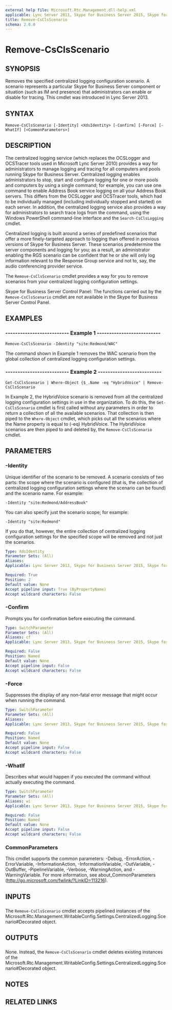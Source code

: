```yaml
---
external help file: Microsoft.Rtc.Management.dll-help.xml
applicable: Lync Server 2013, Skype for Business Server 2015, Skype for Business Server 2019
title: Remove-CsClsScenario
schema: 2.0.0
---
```


# Remove-CsClsScenario

## SYNOPSIS
Removes the specified centralized logging configuration scenario.
A scenario represents a particular Skype for Business Server component or situation (such as IM and presence) that administrators can enable or disable for tracing.
This cmdlet was introduced in Lync Server 2013.


## SYNTAX

```
Remove-CsClsScenario [-Identity] <XdsIdentity> [-Confirm] [-Force] [-WhatIf] [<CommonParameters>]
```

## DESCRIPTION
The centralized logging service (which replaces the OCSLogger and OCSTracer tools used in Microsoft Lync Server 2010) provides a way for administrators to manage logging and tracing for all computers and pools running Skype for Business Server.
Centralized logging enables administrators to stop, start and configure logging for one or more pools and computers by using a single command; for example, you can use one command to enable Address Book service logging on all your Address Book servers.
This differs from the OCSLogger and OCSTracer tools, which had to be individually managed (including individually stopped and started) on each server.
In addition, the centralized logging service also provides a way for administrators to search trace logs from the command, using the Windows PowerShell command-line interface and the `Search-CsClsLogging` cmdlet.

Centralized logging is built around a series of predefined scenarios that offer a more finely-targeted approach to logging than offered in previous versions of Skype for Business Server.
These scenarios predetermine the server components and logging for you; as a result, an administrator enabling the RGS scenario can be confident that he or she will only log information relevant to the Response Group service and not to, say, the audio conferencing provider service.

The `Remove-CsClsScenario` cmdlet provides a way for you to remove scenarios from your centralized logging configuration settings.

Skype for Business Server Control Panel: The functions carried out by the `Remove-CsClsScenario` cmdlet are not available in the Skype for Business Server Control Panel.


## EXAMPLES

### -------------------------- Example 1 --------------------------
```
Remove-CsClsScenario -Identity "site:Redmond/WAC"
```

The command shown in Example 1 removes the WAC scenario from the global collection of centralized logging configuration settings.


### -------------------------- Example 2 --------------------------
```
Get-CsClsScenario | Where-Object {$_.Name -eq "HybridVoice" | Remove-CsClsScenario
```

In Example 2, the HybridVoice scenario is removed from all the centralized logging configuration settings in use in the organization.
To do this, the `Get-CsClsScenario` cmdlet is first called without any parameters in order to return a collection of all the available scenarios.
That collection is then piped to the `Where-Object` cmdlet, which picks out all the scenarios where the Name property is equal to (-eq) HybridVoice.
The HybridVoice scenarios are then piped to and deleted by, the `Remove-CsClsScenario` cmdlet.


## PARAMETERS

### -Identity
Unique identifier of the scenario to be removed.
A scenario consists of two parts: the scope where the scenario is configured (that is, the collection of centralized logging configuration settings where the scenario can be found) and the scenario name.
For example:

`-Identity "site:Redmond/AddressBook"`

You can also specify just the scenario scope; for example:

`-Identity "site:Redmond"`

If you do that, however, the entire collection of centralized logging configuration settings for the specified scope will be removed and not just the scenarios.

```yaml
Type: XdsIdentity
Parameter Sets: (All)
Aliases: 
Applicable: Lync Server 2013, Skype for Business Server 2015, Skype for Business Server 2019

Required: True
Position: 2
Default value: None
Accept pipeline input: True (ByPropertyName)
Accept wildcard characters: False
```

### -Confirm
Prompts you for confirmation before executing the command.

```yaml
Type: SwitchParameter
Parameter Sets: (All)
Aliases: cf
Applicable: Lync Server 2013, Skype for Business Server 2015, Skype for Business Server 2019

Required: False
Position: Named
Default value: None
Accept pipeline input: False
Accept wildcard characters: False
```

### -Force
Suppresses the display of any non-fatal error message that might occur when running the command.

```yaml
Type: SwitchParameter
Parameter Sets: (All)
Aliases: 
Applicable: Lync Server 2013, Skype for Business Server 2015, Skype for Business Server 2019

Required: False
Position: Named
Default value: None
Accept pipeline input: False
Accept wildcard characters: False
```

### -WhatIf
Describes what would happen if you executed the command without actually executing the command.

```yaml
Type: SwitchParameter
Parameter Sets: (All)
Aliases: wi
Applicable: Lync Server 2013, Skype for Business Server 2015, Skype for Business Server 2019

Required: False
Position: Named
Default value: None
Accept pipeline input: False
Accept wildcard characters: False
```

### CommonParameters
This cmdlet supports the common parameters: -Debug, -ErrorAction, -ErrorVariable, -InformationAction, -InformationVariable, -OutVariable, -OutBuffer, -PipelineVariable, -Verbose, -WarningAction, and -WarningVariable. For more information, see about_CommonParameters (http://go.microsoft.com/fwlink/?LinkID=113216).

## INPUTS

###  
The `Remove-CsClsScenario` cmdlet accepts pipelined instances of the Microsoft.Rtc.Management.WritableConfig.Settings.CentralizedLogging.Scenario#Decorated object.

## OUTPUTS

###  
None.
Instead, the `Remove-CsClsScenario` cmdlet deletes existing instances of the Microsoft.Rtc.Management.WritableConfig.Settings.CentralizedLogging.Scenario#Decorated object.

## NOTES

## RELATED LINKS

